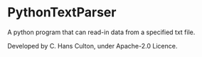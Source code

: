 # PythonTextParser
A python program that can read-in data from a specified txt file.

Developed by C. Hans Culton, under Apache-2.0 Licence.
